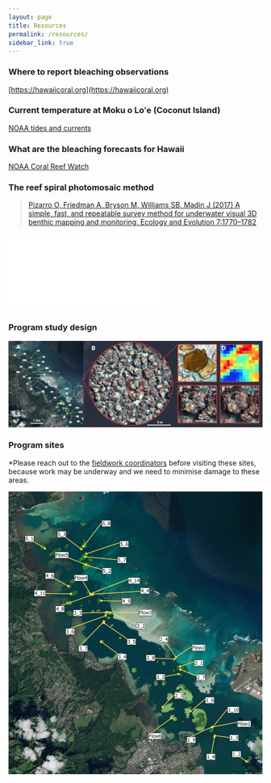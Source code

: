 ```yaml
---
layout: page
title: Resources
permalink: /resources/
sidebar_link: true
---
```


### Where to report bleaching observations 

[https://hawaiicoral.org](https://hawaiicoral.org)

### Current temperature at Moku o Loʻe (Coconut Island)

[NOAA tides and currents](https://tidesandcurrents.noaa.gov/physocean.html?id=1612480)

### What are the bleaching forecasts for Hawaii

[NOAA Coral Reef Watch](https://coralreefwatch.noaa.gov/vs/gauges/hawaii.php)

### The reef spiral photomosaic method

> [Pizarro O, Friedman A, Bryson M, Williams SB, Madin J (2017) A simple, fast, and repeatable survey method for underwater visual 3D benthic mapping and monitoring. Ecology and Evolution 7:1770–1782](/assets/Pizarro_et_al-2017-Ecology_and_Evolution.pdf)

![Pizarro_et_al-2017-Ecology_and_Evolution](/assets/Pizarro_et_al-2017-Ecology_and_Evolution.pdf)

### Program study design

![maps](/assets/maps.png)

### Program sites
*Please reach out to the [fieldwork coordinators](/coordination) before visiting these sites, because work may be underway and we need to minimise damage to these areas. 

![sites](/assets/sites.png)
